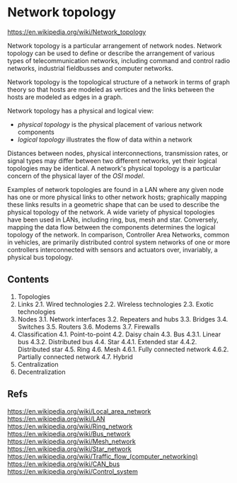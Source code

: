 # Network topology

https://en.wikipedia.org/wiki/Network_topology

Network topology is a particular arrangement of network nodes. Network topology can be used to define or describe the arrangement of various types of telecommunication networks, including command and control radio networks, industrial fieldbusses and computer networks.

Network topology is the topological structure of a network in terms of graph theory so that hosts are modeled as vertices and the links between the hosts are modeled as edges in a graph.

Network topology has a physical and logical view:
* *physical topology* is the physical placement of various network components 
* *logical topology* illustrates the flow of data within a network

Distances between nodes, physical interconnections, transmission rates, or signal types may differ between two different networks, yet their logical topologies may be identical. A network's physical topology is a particular concern of the physical layer of the *OSI model*.

Examples of network topologies are found in a LAN where any given node has one or more physical links to other network hosts; graphically mapping these links results in a geometric shape that can be used to describe the physical topology of the network. A wide variety of physical topologies have been used in LANs, including ring, bus, mesh and star. Conversely, mapping the data flow between the components determines the logical topology of the network. In comparison, Controller Area Networks, common in vehicles, are primarily distributed control system networks of one or more controllers interconnected with sensors and actuators over, invariably, a physical bus topology.

## Contents

1. Topologies
2. Links
  2.1. Wired technologies
  2.2. Wireless technologies
  2.3. Exotic technologies
3. Nodes
  3.1. Network interfaces
  3.2. Repeaters and hubs
  3.3. Bridges
  3.4. Switches
  3.5. Routers
  3.6. Modems
  3.7. Firewalls
4. Classification
  4.1. Point-to-point
  4.2. Daisy chain
  4.3. Bus
    4.3.1. Linear bus
    4.3.2. Distributed bus
  4.4. Star
    4.4.1. Extended star
    4.4.2. Distributed star
  4.5. Ring
  4.6. Mesh
    4.6.1. Fully connected network
    4.6.2. Partially connected network
  4.7. Hybrid
5. Centralization
6. Decentralization


## Refs

https://en.wikipedia.org/wiki/Local_area_network
https://en.wikipedia.org/wiki/LAN
https://en.wikipedia.org/wiki/Ring_network
https://en.wikipedia.org/wiki/Bus_network
https://en.wikipedia.org/wiki/Mesh_network
https://en.wikipedia.org/wiki/Star_network
https://en.wikipedia.org/wiki/Traffic_flow_(computer_networking)
https://en.wikipedia.org/wiki/CAN_bus
https://en.wikipedia.org/wiki/Control_system
